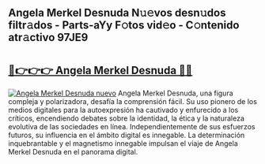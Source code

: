 ## Angela Merkel Desnuda N𝚞𝚎vos desn𝚞dos filtr𝚊dos - Parts-aYy F𝚘tos vid𝚎o - C𝚘ntenido atr𝚊ctivo 97JE9

# <h2><a href="http://mbbfm09.tromn.icu/?c=Angela+Merkel+Desnuda">🔗👉👉👉 Angela Merkel Desnuda 🔗🔗</a></h2>

[![Angela Merkel Desnuda nuevo](https://i.imgur.com/pEAQMta.gif)](http://mbbfm09.tromn.icu/?c=Angela+Merkel+Desnuda)
Angela Merkel Desnuda, una figura compleja y polarizadora, desafía la comprensión fácil. Su uso pionero de los medios digitales para la autoexpresión ha cautivado y enfurecido a los críticos, encendiendo debates sobre la identidad, la ética y la naturaleza evolutiva de las sociedades en línea. Independientemente de sus esfuerzos futuros, su influencia en el ámbito digital es innegable. La determinación inquebrantable y el magnetismo innegable impulsan el viaje de Angela Merkel Desnuda en el panorama digital.
